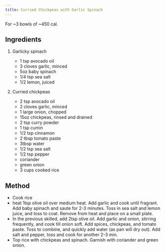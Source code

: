 ```yaml
---
title: Curried Chickpeas with Garlic Spinach
---
```


For \~3 bowls of \~450 cal.

## Ingredients

1.  Garlicky spinach

    -   1 tsp avocado oil
    -   3 cloves garlic, minced
    -   5oz baby spinach
    -   1/4 tsp sea salt
    -   1/2 lemon, juiced

2.  Curried chickpeas

    -   2 tsp avocado oil
    -   2 cloves garlic, minced
    -   1 large onion, chopped
    -   15oz chickpeas, rinsed and drained
    -   2 tsp curry powder
    -   1 tsp cumin
    -   1/2 tsp cinnamon
    -   2 tbsp tomato paste
    -   3tbsp water
    -   1/2 tsp sea salt
    -   1/2 tsp pepper
    -   coriander
    -   green onion
    -   3 cups cooked rice

## Method

-   Cook rice
-   heat 1tsp olive oil over medium heat. Add garlic and cook until fragrant. Add baby spinach and saute for 2-3 minutes. Toss in sea salt and lemon juice, and toss to coat. Remove from heat and place on a small plate.
-   In the previous skilled, add 2tsp olive oil. Add garlic and onion, stirring frequently, and cook till onion soft. Add spices, chickpeas, and tomato paste. Toss to combine, and quickly add water (as pan will dry out). Add salt and pepper, toss and cook for another 2-3 min.
-   Top rice with chickpeas and spinach. Garnish with coriander and green onion.
